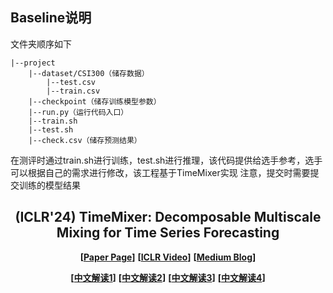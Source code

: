 ## Baseline说明

文件夹顺序如下

```
|--project
    |--dataset/CSI300（储存数据）
        |--test.csv
        |--train.csv
    |--checkpoint（储存训练模型参数）
    |--run.py（运行代码入口）
    |--train.sh
    |--test.sh
    |--check.csv（储存预测结果）
```

在测评时通过train.sh进行训练，test.sh进行推理，该代码提供给选手参考，选手可以根据自己的需求进行修改，该工程基于TimeMixer实现
注意，提交时需要提交训练的模型结果

<div align="center">
  <!-- <h1><b> Time-LLM </b></h1> -->
  <!-- <h2><b> Time-LLM </b></h2> -->
  <h2><b> (ICLR'24) TimeMixer: Decomposable Multiscale Mixing for Time Series Forecasting </b></h2>
</div>

<div align="center">

**[<a href="https://openreview.net/pdf?id=7oLshfEIC2">Paper Page</a>]**
**[<a href="https://iclr.cc/virtual/2024/poster/19347">ICLR Video</a>]**
**[<a href="https://medium.com/towards-data-science/timemixer-exploring-the-latest-model-in-time-series-forecasting-056d9c883f46">Medium Blog</a>]**

**[<a href="https://mp.weixin.qq.com/s/d7fEnEpnyW5T8BN08XRi7g">中文解读1</a>]**
**[<a href="https://mp.weixin.qq.com/s/MsJmWfXuqh_pTYlwve6O3Q">中文解读2</a>]**
**[<a href="https://zhuanlan.zhihu.com/p/686772622">中文解读3</a>]**
**[<a href="https://mp.weixin.qq.com/s/YZ7L1hImIt-jbRT2tizyQw">中文解读4</a>]**

</div>